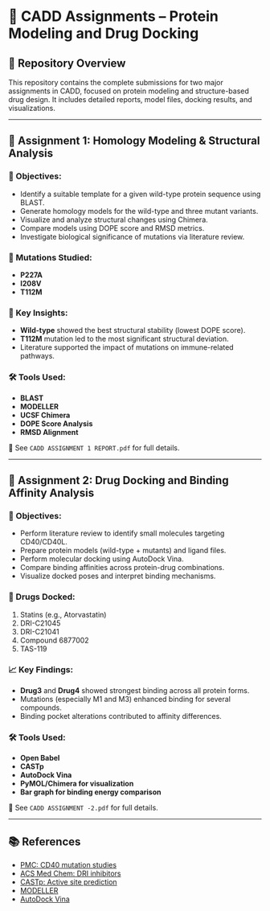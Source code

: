 # 🧬 CADD Assignments – Protein Modeling and Drug Docking

## 📁 Repository Overview

This repository contains the complete submissions for two major assignments in CADD, focused on protein modeling and structure-based drug design. It includes detailed reports, model files, docking results, and visualizations.

---

## 📄 Assignment 1: Homology Modeling & Structural Analysis

### 🧪 Objectives:
- Identify a suitable template for a given wild-type protein sequence using BLAST.
- Generate homology models for the wild-type and three mutant variants.
- Visualize and analyze structural changes using Chimera.
- Compare models using DOPE score and RMSD metrics.
- Investigate biological significance of mutations via literature review.

### 🔬 Mutations Studied:
- **P227A**
- **I208V**
- **T112M**

### 🧠 Key Insights:
- **Wild-type** showed the best structural stability (lowest DOPE score).
- **T112M** mutation led to the most significant structural deviation.
- Literature supported the impact of mutations on immune-related pathways.

### 🛠 Tools Used:
- **BLAST**
- **MODELLER**
- **UCSF Chimera**
- **DOPE Score Analysis**
- **RMSD Alignment**

📄 See `CADD ASSIGNMENT 1 REPORT.pdf` for full details.

---

## 📄 Assignment 2: Drug Docking and Binding Affinity Analysis

### 🧪 Objectives:
- Perform literature review to identify small molecules targeting CD40/CD40L.
- Prepare protein models (wild-type + mutants) and ligand files.
- Perform molecular docking using AutoDock Vina.
- Compare binding affinities across protein-drug combinations.
- Visualize docked poses and interpret binding mechanisms.

### 💊 Drugs Docked:
1. Statins (e.g., Atorvastatin)
2. DRI-C21045
3. DRI-C21041
4. Compound 6877002
5. TAS-119

### 📈 Key Findings:
- **Drug3** and **Drug4** showed strongest binding across all protein forms.
- Mutations (especially M1 and M3) enhanced binding for several compounds.
- Binding pocket alterations contributed to affinity differences.

### 🛠 Tools Used:
- **Open Babel**
- **CASTp**
- **AutoDock Vina**
- **PyMOL/Chimera for visualization**
- **Bar graph for binding energy comparison**

📄 See `CADD ASSIGNMENT -2.pdf` for full details.

---

## 📚 References

- [PMC: CD40 mutation studies](https://pmc.ncbi.nlm.nih.gov/articles/PMC60102/)
- [ACS Med Chem: DRI inhibitors](https://pubs.acs.org/doi/full/10.1021/acs.jmedchem.7b01154)
- [CASTp: Active site prediction](http://sts.bioe.uic.edu/castp/)
- [MODELLER](https://salilab.org/modeller/)
- [AutoDock Vina](http://vina.scripps.edu/)


